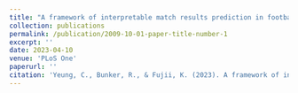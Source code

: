 ```yaml
---
title: "A framework of interpretable match results prediction in football with FIFA ratings and team formation"
collection: publications
permalink: /publication/2009-10-01-paper-title-number-1
excerpt: ''
date: 2023-04-10
venue: 'PLoS One'
paperurl: ''
citation: 'Yeung, C., Bunker, R., & Fujii, K. (2023). A framework of interpretable match results prediction in football with FIFA ratings and team formation. Plos One, Accepted.'
---
```

<!-- This paper is about the number 1. The number 2 is left for future work. -->

<!-- [Download paper here](http://academicpages.github.io/files/paper1.pdf) -->

<!-- Recommended citation: Your Name, You. (2009). "Paper Title Number 1." <i>Journal 1</i>. 1(1). -->
